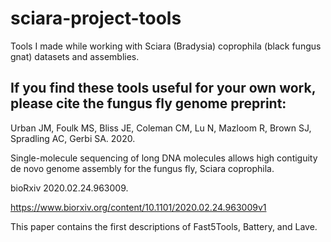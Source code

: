# sciara-project-tools
Tools I made while working with Sciara (Bradysia) coprophila (black fungus gnat) datasets and assemblies.



If you find these tools useful for your own work, please cite the fungus fly genome preprint:
-------------------------------------------
Urban JM, Foulk MS, Bliss JE, Coleman CM, Lu N, Mazloom R, Brown SJ, Spradling AC, Gerbi SA. 2020. 

Single-molecule sequencing of long DNA molecules allows high contiguity de novo genome assembly for the fungus fly, Sciara coprophila. 

bioRxiv 2020.02.24.963009.

https://www.biorxiv.org/content/10.1101/2020.02.24.963009v1

This paper contains the first descriptions of Fast5Tools, Battery, and Lave.
